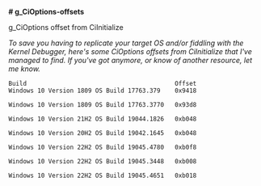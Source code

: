 **# g_CiOptions-offsets**

g_CiOptions offset from CiInitialize

*To save you having to replicate your target OS and/or fiddling with the Kernel Debugger, here's some CiOptions offsets from CiInitialize that I've managed to find.
If you've got anymore, or know of another resource, let me know.*


```
Build                                         Offset
Windows 10 Version 1809 OS Build 17763.379    0x9418

Windows 10 Version 1809 OS Build 17763.3770   0x93d8

Windows 10 Version 21H2 OS Build 19044.1826   0xb048

Windows 10 Version 20H2 OS Build 19042.1645   0xb048

Windows 10 Version 22H2 OS Build 19045.4780   0xb0f8

Windows 10 Version 22H2 OS Build 19045.3448   0xb008

Windows 10 Version 22H2 OS Build 19045.4651   0xb018
```
